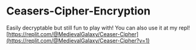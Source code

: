# Ceasers-Cipher-Encryption
Easily decryptable but still fun to play with!
You can also use it at my repl!
[https://replit.com/@MedievalGalaxy/Ceaser-Cipher](https://replit.com/@MedievalGalaxy/Ceaser-Cipher?v=1)
